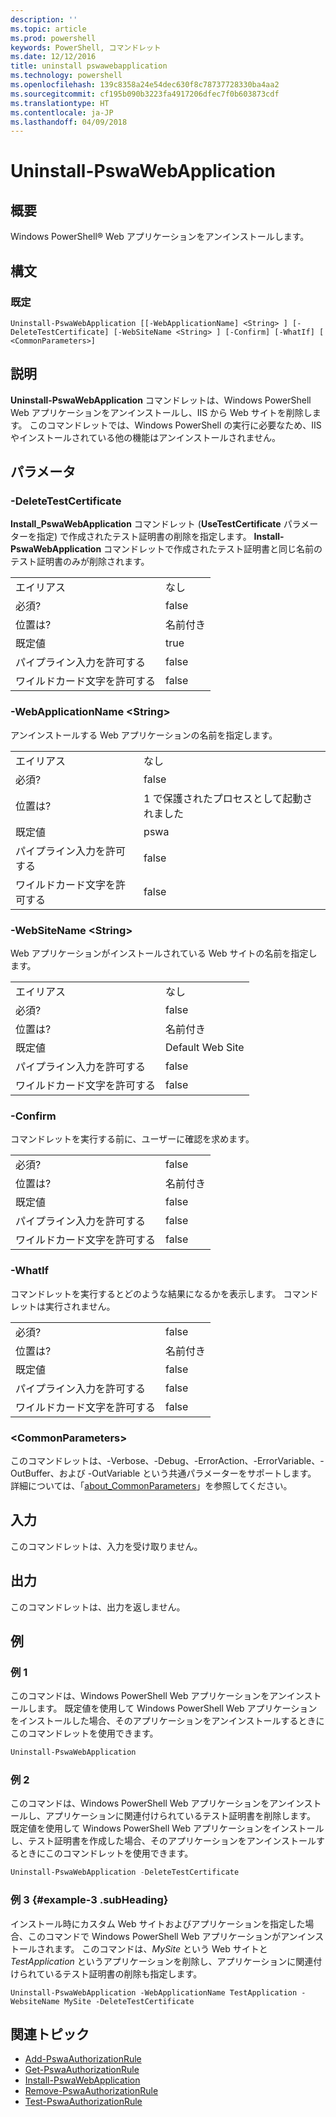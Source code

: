 ```yaml
---
description: ''
ms.topic: article
ms.prod: powershell
keywords: PowerShell, コマンドレット
ms.date: 12/12/2016
title: uninstall pswawebapplication
ms.technology: powershell
ms.openlocfilehash: 139c8358a24e54dec630f8c78737728330ba4aa2
ms.sourcegitcommit: cf195b090b3223fa4917206dfec7f0b603873cdf
ms.translationtype: HT
ms.contentlocale: ja-JP
ms.lasthandoff: 04/09/2018
---
```

# <a name="uninstall-pswawebapplication"></a>Uninstall-PswaWebApplication

## <a name="synopsis"></a>概要

Windows PowerShell® Web アプリケーションをアンインストールします。

## <a name="syntax"></a>構文

### <a name="default"></a>既定
```
Uninstall-PswaWebApplication [[-WebApplicationName] <String> ] [-DeleteTestCertificate] [-WebSiteName <String> ] [-Confirm] [-WhatIf] [ <CommonParameters>]
```

## <a name="description"></a>説明

**Uninstall-PswaWebApplication** コマンドレットは、Windows PowerShell Web アプリケーションをアンインストールし、IIS から Web サイトを削除します。 このコマンドレットでは、Windows PowerShell の実行に必要なため、IIS やインストールされている他の機能はアンインストールされません。

## <a name="parameters"></a>パラメータ

### <a name="-deletetestcertificate"></a>-DeleteTestCertificate

**Install\_PswaWebApplication** コマンドレット (**UseTestCertificate** パラメーターを指定) で作成されたテスト証明書の削除を指定します。
**Install-PswaWebApplication** コマンドレットで作成されたテスト証明書と同じ名前のテスト証明書のみが削除されます。

|||
|-|-|
| エイリアス                              | なし                                 |
| 必須?                            | false                                |
| 位置は?                            | 名前付き                                |
| 既定値                        | true                                 |
| パイプライン入力を許可する               | false                                |
| ワイルドカード文字を許可する          | false                                |

### <a name="-webapplicationname-ltstringgt"></a>-WebApplicationName &lt;String&gt;

アンインストールする Web アプリケーションの名前を指定します。

|||
|-|-|
| エイリアス                              | なし                                 |
| 必須?                            | false                                |
| 位置は?                            | 1 で保護されたプロセスとして起動されました                                    |
| 既定値                        | pswa                                 |
| パイプライン入力を許可する               | false                                |
| ワイルドカード文字を許可する          | false                                |

### <a name="-websitename-ltstringgt"></a>-WebSiteName &lt;String&gt;

Web アプリケーションがインストールされている Web サイトの名前を指定します。

|||
|-|-|
| エイリアス                              | なし                                 |
| 必須?                            | false                                |
| 位置は?                            | 名前付き                                |
| 既定値                        | Default Web Site                     |
| パイプライン入力を許可する               | false                                |
| ワイルドカード文字を許可する          | false                                |

### <a name="-confirm"></a>-Confirm

コマンドレットを実行する前に、ユーザーに確認を求めます。

|||
|-|-|
| 必須?                            | false                                |
| 位置は?                            | 名前付き                                |
| 既定値                        | false                                |
| パイプライン入力を許可する               | false                                |
| ワイルドカード文字を許可する          | false                                |

### <a name="-whatif"></a>-WhatIf

コマンドレットを実行するとどのような結果になるかを表示します。
コマンドレットは実行されません。

|||
|-|-|
| 必須?                            | false                                |
| 位置は?                            | 名前付き                                |
| 既定値                        | false                                |
| パイプライン入力を許可する               | false                                |
| ワイルドカード文字を許可する          | false                                |

### <a name="ltcommonparametersgt"></a>&lt;CommonParameters&gt;

このコマンドレットは、-Verbose、-Debug、-ErrorAction、-ErrorVariable、-OutBuffer、および -OutVariable という共通パラメーターをサポートします。
詳細については、「[about_CommonParameters](http://go.microsoft.com/fwlink/p/?LinkID=113216)」を参照してください。

## <a name="inputs"></a>入力

このコマンドレットは、入力を受け取りません。

## <a name="outputs"></a>出力

このコマンドレットは、出力を返しません。

## <a name="examples"></a>例

### <a name="example-1"></a>例 1

このコマンドは、Windows PowerShell Web アプリケーションをアンインストールします。
既定値を使用して Windows PowerShell Web アプリケーションをインストールした場合、そのアプリケーションをアンインストールするときにこのコマンドレットを使用できます。

```PowerShell
Uninstall-PswaWebApplication
```

### <a name="example-2"></a>例 2

このコマンドは、Windows PowerShell Web アプリケーションをアンインストールし、アプリケーションに関連付けられているテスト証明書を削除します。
既定値を使用して Windows PowerShell Web アプリケーションをインストールし、テスト証明書を作成した場合、そのアプリケーションをアンインストールするときにこのコマンドレットを使用できます。

```PowerShell
Uninstall-PswaWebApplication -DeleteTestCertificate
```

### <a name="example-3-example-3-subheading"></a>例 3 {#example-3 .subHeading}

インストール時にカスタム Web サイトおよびアプリケーションを指定した場合、このコマンドで Windows PowerShell Web アプリケーションがアンインストールされます。
このコマンドは、*MySite* という Web サイトと *TestApplication* というアプリケーションを削除し、アプリケーションに関連付けられているテスト証明書の削除も指定します。

```
Uninstall-PswaWebApplication -WebApplicationName TestApplication -WebsiteName MySite -DeleteTestCertificate
```

## <a name="related-topics"></a>関連トピック

- [Add-PswaAuthorizationRule](add-pswaauthorizationrule.md)
- [Get-PswaAuthorizationRule](get-pswaauthorizationrule.md)
- [Install-PswaWebApplication](install-pswawebapplication.md)
- [Remove-PswaAuthorizationRule](remove-pswaauthorizationrule.md)
- [Test-PswaAuthorizationRule](test-pswaauthorizationrule.md)